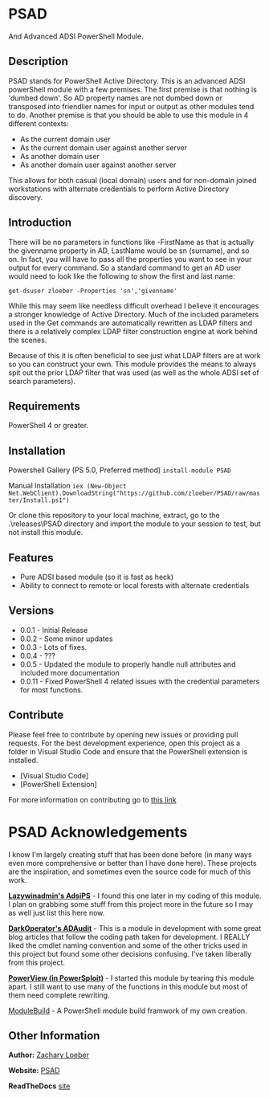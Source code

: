 # PSAD

And Advanced ADSI PowerShell Module.

## Description

PSAD stands for PowerShell Active Directory. This is an advanced ADSI powerShell module with a few premises. The first premise is that nothing is 'dumbed down'. So AD property names are not dumbed down or transposed into friendlier names for input or output as other modules tend to do. Another premise is that you should be able to use this module in 4 different contexts:
- As the current domain user
- As the current domain user against another server
- As another domain user
- As another domain user against another server

This allows for both casual (local domain) users and for non-domain joined workstations with alternate credentials to perform Active Directory discovery.

## Introduction

There will be no parameters in functions like -FirstName as that is actually the givenname property in AD, LastName would be sn (surname), and so on. In fact, you will have to pass all the properties you want to see in your output for every command. So a standard command to get an AD user would need to look like the following to show the first and last name:

```
get-dsuser zloeber -Properties 'sn','givenname'
```

While this may seem like needless difficult overhead I believe it encourages a stronger knowledge of Active Directory. Much of the included parameters used in the Get commands are automatically rewritten as LDAP filters and there is a relatively complex LDAP filter construction engine at work behind the scenes.

Because of this it is often beneficial to see just what LDAP filters are at work so you can construct your own. This module provides the means to always spit out the prior LDAP filter that was used (as well as the whole ADSI set of search parameters).

## Requirements
PowerShell 4 or greater.

## Installation

Powershell Gallery (PS 5.0, Preferred method)
`install-module PSAD`

Manual Installation
`iex (New-Object Net.WebClient).DownloadString("https://github.com/zloeber/PSAD/raw/master/Install.ps1")`

Or clone this repository to your local machine, extract, go to the .\releases\PSAD directory
and import the module to your session to test, but not install this module.

## Features

- Pure ADSI based module (so it is fast as heck)
- Ability to connect to remote or local forests with alternate credentials

## Versions

- 0.0.1 - Initial Release
- 0.0.2 - Some minor updates
- 0.0.3 - Lots of fixes.
- 0.0.4 - ???
- 0.0.5 - Updated the module to properly handle null attributes and included more documentation
- 0.0.11 - Fixed PowerShell 4 related issues with the credential parameters for most functions.

## Contribute

Please feel free to contribute by opening new issues or providing pull requests.
For the best development experience, open this project as a folder in Visual
Studio Code and ensure that the PowerShell extension is installed.

* [Visual Studio Code]
* [PowerShell Extension]

For more information on contributing go to [this link](docs/Contributing.md)

# PSAD Acknowledgements

I know I'm largely creating stuff that has been done before (in many ways even more comprehensive or better than I have done here). These projects are the inspiration, and sometimes even the source code for much of this work.

**[Lazywinadmin's AdsiPS](https://github.com/lazywinadmin/AdsiPS)** -
I found this one later in my coding of this module. I plan on grabbing some stuff from this project more in the future so I may as well just list this here now.

**[DarkOperator's ADAudit](https://github.com/darkoperator/ADAudit/tree/dev)** -
This is a module in development with some great blog articles that follow the coding path taken for development. I REALLY liked the cmdlet naming convention
and some of the other tricks used in this project but found some other decisions confusing. I've taken liberally from this project.

**[PowerView (in PowerSploit)](https://github.com/PowerShellMafia/PowerSploit/tree/master/Recon)** -
I started this module by tearing this module apart. I still want to use many of the functions in this module but most of them need complete rewriting.

[ModuleBuild](https://github.com/zloeber/ModuleBuild) - A PowerShell module build framwork of my own creation.

## Other Information

**Author:** [Zachary Loeber](https://www.the-little-things.net)

**Website:** [PSAD](https://github.com/zloeber/PSAD)

**ReadTheDocs** [site](https://psad.readthedocs.io/en/latest)
